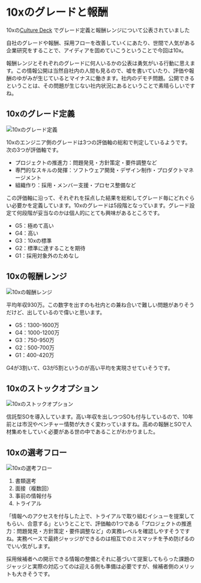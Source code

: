 # 10xのグレードと報酬

10xの[Culture Deck](https://speakerdeck.com/10xinc/zhu-shi-hui-she-10x-culture-deck) でグレード定義と報酬レンジについて公表されていました

自社のグレードや報酬、採用フローを改善していくにあたり、世間で人気がある企業研究をすることで、アイディアを固めていこうということで今回は10x。

報酬レンジとそれぞれのグレードに何人いるかの公表は勇気がいる行動に思えます。この情報公開は当然自社内の人間も見るので、嘘を書いていたり、評価や報酬のゆがみが生じているとマイナスに働きます。社内のデモチ問題。公開できるということは、その問題が生じない社内状況にあるということで素晴らしいですね。

10xのグレード定義
---

![10xのグレード定義](https://user-images.githubusercontent.com/2118539/163739528-773b30c6-30e0-42f0-85df-0a75bf148625.png)

10xのエンジニア側のグレードは3つの評価軸の総和で判定しているようです。次の3つが評価軸です。

* プロジェクトの推進力：問題発見・方針策定・要件調整など
* 専門的なスキルの発揮：ソフトウェア開発・デザイン制作・プロダクトマネージメント
* 組織作り：採用・メンバー支援・プロセス整備など

この評価軸に沿って、それぞれを採点した結果を総和してグレード毎にどれぐらい必要かを定義しています。10xのグレードは5段階となっています。グレード設定て何段階が妥当なのかは個人的にとても興味があるところです。

* G5：極めて高い
* G4：高い
* G3：10xの標準
* G2：標準に達することを期待
* G1：採用対象外のためなし

10xの報酬レンジ
---

![10xの報酬レンジ](https://user-images.githubusercontent.com/2118539/163739718-0ff67480-2bf9-485d-b3d1-d8c322ca0241.png)

平均年収930万。この数字を出すのも社内との兼ね合いで難しい問題がありそうだけど、出しているので偉いと思います。

* G5：1300-1600万
* G4：1000-1200万
* G3：750-950万
* G2：500-700万
* G1：400-420万

G4が3割いて、G3が5割というのが高い平均を実現させていそうです。

10xのストックオプション
---

![10xのストックオプション](https://user-images.githubusercontent.com/2118539/163739995-a54288a3-339a-44c3-a656-333abe1802c2.png)

信託型SOを導入しています。高い年収を出しつつSOも付与しているので、10年前とは市況やベンチャー情勢が大きく変わっていますね。高めの報酬とSOで人材集めをしていく必要がある世の中であることがわかりました。

10xの選考フロー
---

![10xの選考フロー](https://user-images.githubusercontent.com/2118539/163740163-40ed2fbc-0fea-40fb-9dd8-700ea566fb69.png)

1. 書類選考
2. 面接（複数回）
3. 事前の情報付与
4. トライアル

「情報へのアクセスを付与した上で、トライアルで取り組むイシューを提案してもらい、合意する」というとことで、評価軸の1つである「プロジェクトの推進力：問題発見・方針策定・要件調整など」の実務レベルを確認しやすそうですね。実務ベースで最終ジャッジができるのは相互でのミスマッチを予め防げるのでいい気がします。

採用候補者への開示できる情報の整備とそれに基づいて提案してもらった課題のジャッジと実際の対応ってのは迎える側も準備は必要ですが、候補者側のメリットも大きそうです。